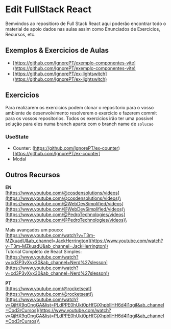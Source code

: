 # Edit FullStack React

Bemvindos ao repositioro de Full Stack React aqui poderão encontrar todo o material de apoio dados nas aulas assim como Enunciados de Exercicios, Recursos, etc.

## Exemplos & Exercicios de Aulas
- [https://github.com/IgnorePT/exemplo-componentes-vite](https://github.com/IgnorePT/exemplo-componentes-vite)
- [https://github.com/IgnorePT/ex-lightswitch](https://github.com/IgnorePT/ex-lightswitch)

## Exercicios
Para realizarem os exercicios podem clonar o repositorio para o vosso ambiente de desenvolvimento resolverem o exercicio e fazerem commit para os vossos repositorios.
Todos os exercicios irão ter uma possivel solução para eles numa branch aparte com o branch name de `solucao`

### UseState
- Counter: (https://github.com/IgnorePT/ex-counter)[https://github.com/IgnorePT/ex-counter]
- Modal


## Outros Recursos

**EN**\
[https://www.youtube.com/@cosdensolutions/videos](https://www.youtube.com/@cosdensolutions/videos)\
[https://www.youtube.com/@WebDevSimplified/videos](https://www.youtube.com/@WebDevSimplified/videos)\
[https://www.youtube.com/@PedroTechnologies/videos](https://www.youtube.com/@PedroTechnologies/videos)\

Mais avançados um pouco:\
[https://www.youtube.com/watch?v=T3m-MZkuadU&ab_channel=JackHerrington](https://www.youtube.com/watch?v=T3m-MZkuadU&ab_channel=JackHerrington)\
\
Tutorial Completo de React Simples:\
[https://www.youtube.com/watch?v=cd3P3yXyx30&ab_channel=Nerd%27slesson](https://www.youtube.com/watch?v=cd3P3yXyx30&ab_channel=Nerd%27slesson)\

**PT**\
[https://www.youtube.com/@rocketseat](https://www.youtube.com/@rocketseat)\
[https://www.youtube.com/watch?v=QjHX9qOngGA&list=PLdPPE0hUkt0pHfGjXhpbllHH6d4I1qgiI&ab_channel=Cod3rCursos](https://www.youtube.com/watch?v=QjHX9qOngGA&list=PLdPPE0hUkt0pHfGjXhpbllHH6d4I1qgiI&ab_channel=Cod3rCursos)\
